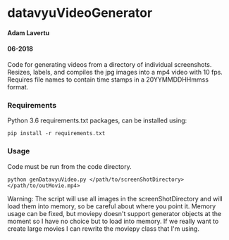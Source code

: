 # datavyuVideoGenerator
#### Adam Lavertu
#### 06-2018
Code for generating videos from a directory of individual screenshots. Resizes, labels, and compiles the jpg images into a mp4 video with 10 fps.
Requires file names to contain time stamps in a 20YYMMDDHHmmss format. 

### Requirements
Python 3.6
requirements.txt packages, can be installed using:
```
pip install -r requirements.txt
```
### Usage
Code must be run from the code directory. 
```
python genDatavyuVideo.py </path/to/screenShotDirectory> </path/to/outMovie.mp4>
```  
Warning: The script will use all images in the screenShotDirectory and will load them into memory, so be careful about where you point it. Memory usage can be fixed, but moviepy doesn't support generator objects at the moment so I have no choice but to load into memory. If we really want to create large movies I can rewrite the moviepy class that I'm using.
